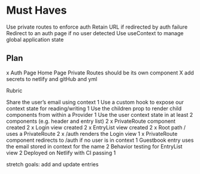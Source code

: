 # Must Haves

Use private routes to enforce auth
Retain URL if redirected by auth failure
Redirect to an auth page if no user detected
Use useContext to manage global application state

## Plan

x Auth Page
Home Page
Private Routes should be its own component
X add secrets to netlify and gitHub and yml

Rubric

Share the user’s email using context 1
Use a custom hook to expose our context state for reading/writing 1
Use the children prop to render child components from within a Provider 1
Use the user context state in at least 2 components (e.g. header and entry list) 2
x PrivateRoute component created 2
x Login view created 2
x EntryList view created 2
x Root path / uses a PrivateRoute 2
x /auth renders the Login view 1
x PrivateRoute component redirects to /auth if no user is in context 1
Guestbook entry uses the email stored in context for the name 2
Behavior testing for EntryList view 2
Deployed on Netlify with CI passing 1

stretch goals: add and update entries
